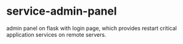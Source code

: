 # service-admin-panel
admin panel on flask with login page, which provides restart critical application services on remote servers.
